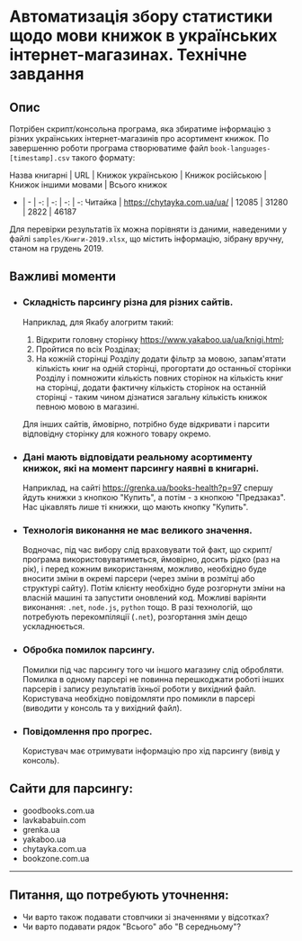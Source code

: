 # Автоматизація збору статистики щодо мови книжок в українських інтернет-магазинах. Технічне завдання

## Опис
Потрібен скрипт/консольна програма, яка збиратиме інформацію з різних українських інтернет-магазинів про асортимент книжок. По завершенню роботи програма створюватиме файл `book-languages-[timestamp].csv` такого формату:

Назва книгарні | URL | Книжок українською | Книжок російською | Книжок іншими мовами | Всього книжок
- | - | -: | -: | -: | -: 
Читайка | https://chytayka.com.ua/ua/ | 12085 | 31280 | 2822 | 46187

Для перевірки результатів їх можна порівняти із даними, наведеними у файлі `samples/Книги-2019.xlsx`, що містить інформацію, зібрану вручну, станом на грудень 2019.

## Важливі моменти

* ### Складність парсингу різна для різних сайтів.

  Наприклад, для Якабу алогритм такий:

  1. Відкрити головну сторінку https://www.yakaboo.ua/ua/knigi.html;
  2. Пройтися по всіх Розділах;
  3. На кожній сторінці Розділу додати фільтр за мовою, запам'ятати кількість книг на одній сторінці, прогортати до останньої сторінки Розділу і помножити кількість повних сторінок на кількість книг на сторінці, додати фактичну кількість сторінок на останній сторінці - таким чином дізнатися загальну кількість книжок певною мовою в магазині.

  Для інших сайтів, ймовірно, потрібно буде відкривати і парсити відповідну сторінку для кожного товару окремо.

* ### Дані мають відповідати реальному асортименту книжок, які на момент парсингу наявні в книгарні.

  Наприклад, на сайті https://grenka.ua/books-health?p=97 спершу йдуть книжки з кнопкою "Купить", а потім - з кнопкою "Предзаказ". Нас цікавлять лише ті книжки, що мають кнопку "Купить".

* ### Технологія виконання не має великого значення.
  Водночас, під час вибору слід враховувати той факт, що скрипт/програма використовуватиметься, ймовірно, досить рідко (раз на рік), і перед кожним використанням, можливо, необхідно буде вносити зміни в окремі парсери (через зміни в розмітці або структурі сайту). Потім клієнту необхідно буде розгорнути зміни на власній машині та запустити оновлений код. Можливі варіянти виконання: `.net`, `node.js`, `python` тощо. В разі технологій, що потребують перекомпіляції (`.net`), розгортання змін дещо ускладнюється.

* ### Обробка помилок парсингу.
  Помилки під час парсингу того чи іншого магазину слід обробляти. Помилка в одному парсері не повинна перешкоджати роботі інших парсерів і запису результатів їхньої роботи у вихідний файл. Користувача необхідно повідомляти про помикли в парсері (виводити у консоль та у вихідний файл).

* ### Повідомлення про прогрес.
  Користувач має отримувати інформацію про хід парсингу (вивід у консоль).

## Сайти для парсингу:

* goodbooks.com.ua
* lavkababuin.com
* grenka.ua
* yakaboo.ua
* chytayka.com.ua
* bookzone.com.ua

---
## Питання, що потребують уточнення:

* Чи варто також подавати стовпчики зі значеннями у відсотках?
* Чи варто подавати рядок "Всього" або "В середньому"?
